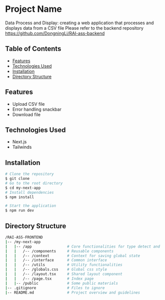# Project Name

Data Process and Display: creating a web application that processes and displays data from a CSV file
Please refer to the backend repository https://github.com/DongningLi/RAI-ass-backend

## Table of Contents

- [Features](#features)
- [Technologies Used](#technologies-used)
- [Installation](#installation)
- [Directory Structure](#Directory-structure)

## Features

- Upload CSV file
- Error handling snackbar
- Download file

## Technologies Used

- Next.js
- Tailwinds

## Installation

```bash
# Clone the repository
$ git clone
# Go to the root directory
$ cd my-next-app
# Install dependencies
$ npm install

# Start the application
$ npm run dev
```

## Directory Structure

```bash
/RAI-ASS-FRONTEND
|-- /my-next-app
|   |-- /app                # Core functionalities for type detect and infer
|   |   /-- /components     # Reusable components
|   |   /-- /context        # Context for saving global state
|   |   /-- /interface      # Common interface
|   |   /-- /utils          # Utility functionalities
|   |   /-- /globals.css    # Global css style
|   |   /-- /layout.tsx     # Shared layout component
|   |   /-- /page.tsx       # Index page
|   |-- /public             # Some public materials
|-- .gitignore              # Files to ignore
|-- README.md               # Project overview and guidelines
```
